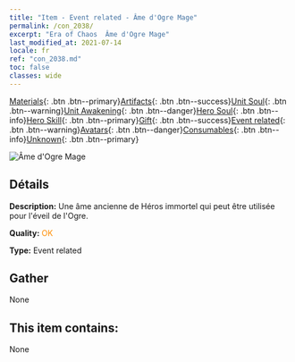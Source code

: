 ```yaml
---
title: "Item - Event related - Âme d'Ogre Mage"
permalink: /con_2038/
excerpt: "Era of Chaos  Âme d'Ogre Mage"
last_modified_at: 2021-07-14
locale: fr
ref: "con_2038.md"
toc: false
classes: wide
---
```

 [Materials](/ItemsFR/){: .btn .btn--primary}[Artifacts](/ItemsFR/Artifacts/){: .btn .btn--success}[Unit Soul](/ItemsFR/UnitSoul/){: .btn .btn--warning}[Unit Awakening](/ItemsFR/UnitAwakening/){: .btn .btn--danger}[Hero Soul](/ItemsFR/HeroSoul/){: .btn .btn--info}[Hero Skill](/ItemsFR/HeroSkill/){: .btn .btn--primary}[Gift](/ItemsFR/Gift/){: .btn .btn--success}[Event related](/ItemsFR/Events/){: .btn .btn--warning}[Avatars](/ItemsFR/Avatars/){: .btn .btn--danger}[Consumables](/ItemsFR/Consumables/){: .btn .btn--info}[Unknown](/ItemsFR/Unknown/){: .btn .btn--primary}

 ![Âme d'Ogre Mage](/images/t/juexing_404.png)

## Détails
 **Description:** Une âme ancienne de Héros immortel qui peut être utilisée pour l'éveil de l'Ogre.

 **Quality:** <span style="color: #FF8C00">OK</span>

 **Type:** Event related

## Gather

  None

## This item contains:

  None

